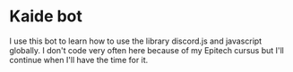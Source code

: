 # Kaide bot

I use this bot to learn how to use the library discord.js and javascript globally. I don't code very often here because of my Epitech cursus but I'll continue when I'll have the time for it.
